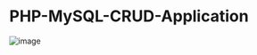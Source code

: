 # PHP-MySQL-CRUD-Application
![image](https://github.com/Asadullah-nadeem/PHP-MySQL-CRUD-Application/assets/88024587/1c199e95-875f-445c-ba7f-137bd55f90d6)

